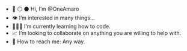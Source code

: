 - 🔴 ⚪ ⚫ Hi, I’m @OneAmaro
- 👁️ I’m interested in many things...
- 👨🏻‍💻 I’m currently learning how to code.
- 📈 I’m looking to collaborate on anything you are willing to help with. 
- 🔌 How to reach me: Any way. 

<!---
OneAmaro/OneAmaro is a special repository because its `README.md` (this file) appears on your GitHub profile.
You can click the Preview link to take a look at your changes.
--->
